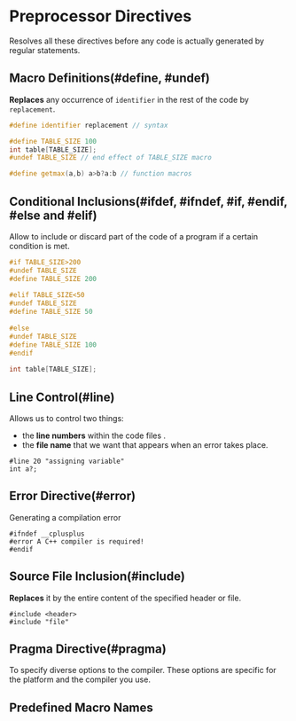 # Preprocessor Directives

Resolves all these directives before any code is actually generated by regular statements.

## Macro Definitions(#define, #undef)

**Replaces** any occurrence of `identifier` in the rest of the code by `replacement`.

```c++
#define identifier replacement // syntax

#define TABLE_SIZE 100
int table[TABLE_SIZE];
#undef TABLE_SIZE // end effect of TABLE_SIZE macro

#define getmax(a,b) a>b?a:b // function macros
```

## Conditional Inclusions(#ifdef, #ifndef, #if, #endif, #else and #elif)

Allow to include or discard part of the code of a program if a certain condition is met.

```c++
#if TABLE_SIZE>200
#undef TABLE_SIZE
#define TABLE_SIZE 200
 
#elif TABLE_SIZE<50
#undef TABLE_SIZE
#define TABLE_SIZE 50
 
#else
#undef TABLE_SIZE
#define TABLE_SIZE 100
#endif
 
int table[TABLE_SIZE];
```

## Line Control(#line)

Allows us to control two things:

- the **line numbers** within the code files .
- the **file name** that we want that appears when an error takes place.

```
#line 20 "assigning variable"
int a?;
```

## Error Directive(#error)

Generating a compilation error

```
#ifndef __cplusplus
#error A C++ compiler is required!
#endif 
```

## Source File Inclusion(#include)

**Replaces** it by the entire content of the specified header or file.

```
#include <header>
#include "file" 
```

## Pragma Directive(#pragma)

To specify diverse options to the compiler. These options are specific for the platform and the compiler you use.

## Predefined Macro Names

